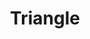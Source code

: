 ---
title: Triangle
tags: ["triangle", "shape", "geometry", "three", "sides", "polygon", "trigon"]
icon: triangle
svg: '<svg xmlns="http://www.w3.org/2000/svg" width="24" height="24" fill="none" viewBox="0 0 24 24" stroke-width="1.5" stroke-linecap="round" stroke-linejoin="round" stroke="currentColor"><path d="m10.527 3.957-7.296 14.06c-.15.3-.23.642-.231.989 0 .347.077.689.226.99.149.302.364.553.623.73.26.175.554.27.855.274h14.592c.3-.004.596-.099.855-.275.26-.176.474-.427.623-.729.149-.301.227-.643.226-.99 0-.347-.08-.688-.23-.989l-7.297-14.06a1.866 1.866 0 0 0-.628-.701A1.547 1.547 0 0 0 12 3c-.296 0-.587.088-.845.256-.258.167-.474.41-.628.701Z"/></svg>'
---